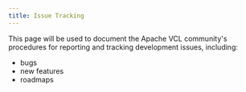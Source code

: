```yaml
---
title: Issue Tracking
---
```


This page will be used to document the Apache VCL community's procedures
for reporting and tracking development issues, including:
* bugs
* new features
* roadmaps

